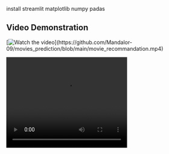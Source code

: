install streamlit matplotlib numpy padas
## Video Demonstration

[![Watch the video]([https://your-image-link.jpg](https://github.com/Mandalor-09/movies_prediction/blob/main/10.01.2024_15.53.40_REC.png))](https://github.com/Mandalor-09/movies_prediction/blob/main/movie_recommandation.mp4)

<!-- Replace YOUTUBE_VIDEO_ID with the actual YouTube video ID or embed the video directly. -->

<video width="320" height="240" controls>
  <source src="your_video.mp4" type="video/mp4">
  Your browser does not support the video tag.
</video>
